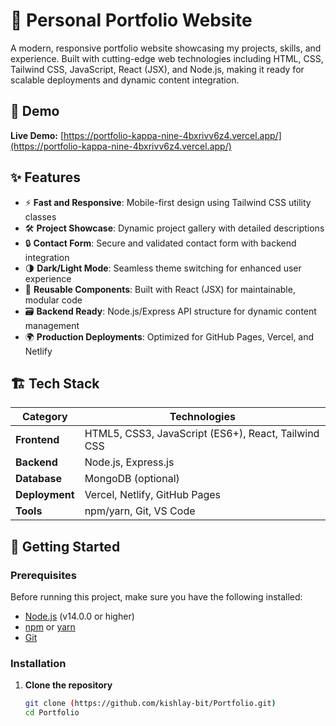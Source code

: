 # 🚀 Personal Portfolio Website

A modern, responsive portfolio website showcasing my projects, skills, and experience. Built with cutting-edge web technologies including HTML, CSS, Tailwind CSS, JavaScript, React (JSX), and Node.js, making it ready for scalable deployments and dynamic content integration.

## 🌟 Demo

**Live Demo:** [https://portfolio-kappa-nine-4bxrivv6z4.vercel.app/](https://portfolio-kappa-nine-4bxrivv6z4.vercel.app/)

## ✨ Features

- ⚡ **Fast and Responsive**: Mobile-first design using Tailwind CSS utility classes  
- 🛠 **Project Showcase**: Dynamic project gallery with detailed descriptions  
- 🔒 **Contact Form**: Secure and validated contact form with backend integration  
- 🌗 **Dark/Light Mode**: Seamless theme switching for enhanced user experience  
- 🧩 **Reusable Components**: Built with React (JSX) for maintainable, modular code  
- 🗃 **Backend Ready**: Node.js/Express API structure for dynamic content management  
- 🌍 **Production Deployments**: Optimized for GitHub Pages, Vercel, and Netlify

## 🏗️ Tech Stack

| Category        | Technologies                                        |
|-----------------|-----------------------------------------------------|
| **Frontend**    | HTML5, CSS3, JavaScript (ES6+), React, Tailwind CSS |
| **Backend**     | Node.js, Express.js                                 |
| **Database**    | MongoDB (optional)                                  |
| **Deployment**  | Vercel, Netlify, GitHub Pages                       |
| **Tools**       | npm/yarn, Git, VS Code                              |

## 🚀 Getting Started

### Prerequisites

Before running this project, make sure you have the following installed:

- [Node.js](https://nodejs.org/) (v14.0.0 or higher)
- [npm](https://www.npmjs.com/) or [yarn](https://yarnpkg.com/)
- [Git](https://git-scm.com/)

### Installation

1. **Clone the repository**
   ```bash
   git clone (https://github.com/kishlay-bit/Portfolio.git)
   cd Portfolio

